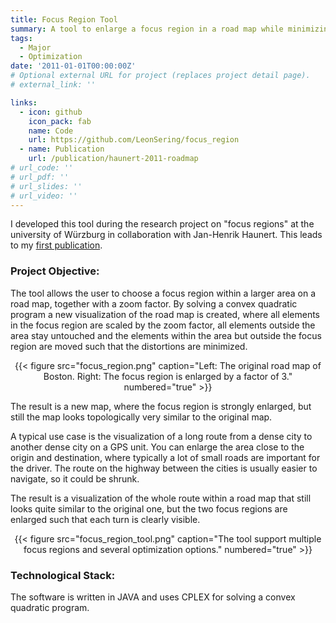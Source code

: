 ```yaml
---
title: Focus Region Tool
summary: A tool to enlarge a focus region in a road map while minimizing the distortion by convex quadratic programming.
tags:
  - Major
  - Optimization
date: '2011-01-01T00:00:00Z'
# Optional external URL for project (replaces project detail page).
# external_link: ''

links:
  - icon: github
    icon_pack: fab
    name: Code
    url: https://github.com/LeonSering/focus_region
  - name: Publication
    url: /publication/haunert-2011-roadmap
# url_code: ''
# url_pdf: ''
# url_slides: ''
# url_video: ''
---
```

I developed this tool during the research project on "focus regions" at the university of Würzburg in collaboration
with Jan-Henrik Haunert. This leads to my [first publication](/publication/haunert-2011-roadmap).

### Project Objective:
The tool allows the user to choose a focus region within a larger area on a road map, together with a zoom factor.
By solving a convex quadratic program a new visualization of the road map is created, where all elements in the
focus region are scaled by the zoom factor, all elements outside the area stay untouched and the elements within the
area but outside the focus region are moved such that the distortions are minimized.

<center>{{< figure src="focus_region.png" caption="Left: The original road map of Boston. Right: The focus region is enlarged by a factor of 3." numbered="true" >}}</center>

The result is a new map, where the focus region is strongly enlarged, but still the map looks topologically very
similar to the original map.

A typical use case is the visualization of a long route from a dense city to another dense city on a GPS unit.
You can enlarge the area close to the origin and destination, where typically a lot of small roads are important
for the driver. The route on the highway between the cities is usually easier to navigate, so it could be shrunk.

The result is a visualization of the whole route within a road map that still looks quite similar to the original one,
but the two focus regions are enlarged such that each turn is clearly visible.

<center>{{< figure src="focus_region_tool.png" caption="The tool support multiple focus regions and several optimization options." numbered="true" >}}</center>

### Technological Stack:
The software is written in JAVA and uses CPLEX for solving a convex quadratic program.
